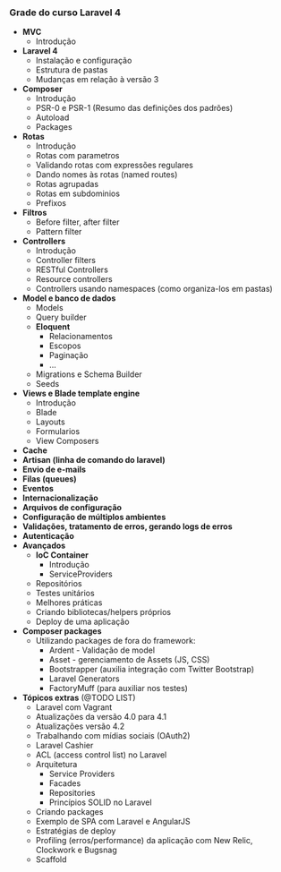 ### Grade do curso Laravel 4

- **MVC**
  - Introdução
- **Laravel 4**
  - Instalação e configuração
  - Estrutura de pastas
  - Mudanças em relação à versão 3
- **Composer**
  - Introdução
  - PSR-0 e PSR-1 (Resumo das definições dos padrões)
  - Autoload
  - Packages
- **Rotas**
  - Introdução
  - Rotas com parametros
  - Validando rotas com expressões regulares
  - Dando nomes às rotas (named routes)
  - Rotas agrupadas
  - Rotas em subdominios
  - Prefixos
- **Filtros**
   - Before filter, after filter
   - Pattern filter
- **Controllers**
  - Introdução
  - Controller filters
  - RESTful Controllers
  - Resource controllers
  - Controllers usando namespaces (como organiza-los em pastas)
- **Model e banco de dados**
  - Models
  - Query builder
  - **Eloquent**
     - Relacionamentos
     - Escopos
     - Paginação
     - ...
  - Migrations e Schema Builder
  - Seeds
- **Views e Blade template engine**
  - Introdução
  - Blade
  - Layouts
  - Formularios
  - View Composers
- **Cache**
- **Artisan (linha de comando do laravel)**
- **Envio de e-mails**
- **Filas (queues)**
- **Eventos**
- **Internacionalização**
- **Arquivos de configuração**
- **Configuração de múltiplos ambientes**
- **Validações, tratamento de erros, gerando logs de erros**
- **Autenticação**
- **Avançados**
  - **IoC Container**
     - Introdução
     - ServiceProviders
  - Repositórios
  - Testes unitários
  - Melhores práticas
  - Criando bibliotecas/helpers próprios
  - Deploy de uma aplicação
- **Composer packages**
  - Utilizando packages de fora do framework:
     - Ardent - Validação de model
     - Asset - gerenciamento de Assets (JS, CSS)
     - Bootstrapper (auxilia integração com Twitter Bootstrap)
     - Laravel Generators
     - FactoryMuff (para auxiliar nos testes)
- **Tópicos extras** (@TODO LIST)
  - Laravel com Vagrant
  - Atualizações da versão 4.0 para 4.1
  - Atualizações versão 4.2
  - Trabalhando com mídias sociais (OAuth2)
  - Laravel Cashier
  - ACL (access control list) no Laravel
  - Arquitetura
     - Service Providers
     - Facades
     - Repositories
     - Princípios SOLID no Laravel
  - Criando packages
  - Exemplo de SPA com Laravel e AngularJS
  - Estratégias de deploy
  - Profiling (erros/performance) da aplicação com New Relic, Clockwork e Bugsnag
  - Scaffold
